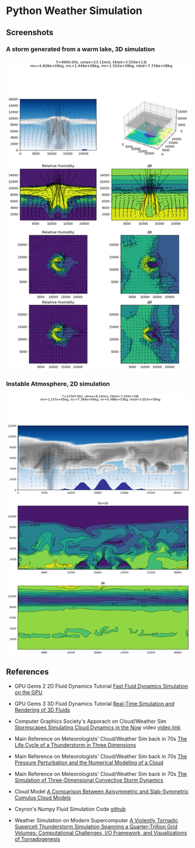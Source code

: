 # Python Weather Simulation

## Screenshots

### A storm generated from a warm lake, 3D simulation

![3D Example](images/weatherSim3D.png)

### Instable Atmosphere, 2D simulation

![2D Example](images/weatherSim2D.png)


## References

<!-- - [Climate Simulation Review](https://www.geo.uni-bremen.de/~apau/ecolmas_modeling2/mcguffie_henderson_sellers_2001.pdf)

- [Iceage Simulation 1973](https://journals.ametsoc.org/view/journals/apme/13/3/1520-0450_1974_013_0305_sotacu_2_0_co_2.xml?tab_body=pdf)

- [NCAR Circulation Model 1967](https://journals.ametsoc.org/view/journals/mwre/95/7/1520-0493_1967_095_0389_nggcmo_2_3_co_2.xml?tab_body=pdf) 

- [Spherical Coordinates](https://en.wikipedia.org/wiki/Spherical_coordinate_system#Integration_and_differentiation_in_spherical_coordinates)

- [Fluid Sphere](https://www.dropbox.com/s/excugsw43c9rxjd/spherical_fluid_PACM.pdf?dl=0) 

- [NCAR Cloud](https://www.researchgate.net/publication/234292870_General_Circulation_Experiments_with_a_Six-Layer_NCAR_Model_Including_Orography_Cloudiness_and_Surface_Temperature_Calculations) -->
<!-- Those are for climate, not for weather -->

- GPU Gems 2 2D Fluid Dynamics Tutorial [Fast Fluid Dynamics Simulation on the GPU](https://developer.nvidia.com/gpugems/gpugems/part-vi-beyond-triangles/chapter-38-fast-fluid-dynamics-simulation-gpu)

- GPU Gems 3 3D Fluid Dynamics Tutorial [Real-Time Simulation and Rendering of 3D Fluids](https://developer.nvidia.com/gpugems/gpugems3/part-v-physics-simulation/chapter-30-real-time-simulation-and-rendering-3d-fluids)

- Computer Graphics Society's Apporach on Cloud/Weather Sim [Stormscapes Simulating Cloud Dynamics in the Now](http://computationalsciences.org/publications/haedrich-2020-stormscapes/haedrich-2020-stormscapes-hr.pdf) video [video link](https://dl.acm.org/doi/10.1145/3414685.3417801)

- Main Reference on Meteorologists' Cloud/Weather Sim back in 70s [The Life Cycle of a Thunderstorm in Three Dimensions](https://journals.ametsoc.org/view/journals/atsc/31/6/1520-0469_1974_031_1629_tlcoat_2_0_co_2.xml)

- Main Reference on Meteorologists' Cloud/Weather Sim back in 70s [The Pressure Perturbation and the Numerical Modeling of a Cloud](https://journals.ametsoc.org/view/journals/atsc/29/7/1520-0469_1972_029_1295_tppatn_2_0_co_2.xml)

- Main Reference on Meteorologists' Cloud/Weather Sim back in 70s [The Simulation of Three-Dimensional Convective Storm Dynamics](https://journals.ametsoc.org/view/journals/atsc/35/6/1520-0469_1978_035_1070_tsotdc_2_0_co_2.xml)

- Cloud Model [A Comparison Between Axisymmetric and Slab-Symmetric Cumulus Cloud Models](https://www.atmos.albany.edu/facstaff/rfovell/ATM562/soong-ogura-1973.pdf)

- Ceyron's Numpy Fluid Simulation Code [github](https://github.com/Ceyron/machine-learning-and-simulation/blob/main/english/simulation_scripts/stable_fluids_python_simple.py)


- Weather Simulation on Modern Supercomputer [A Violently Tornadic Supercell Thunderstorm Simulation Spanning a Quarter-Trillion Grid Volumes: Computational Challenges, I/O Framework, and Visualizations of Tornadogenesis](https://www.preprints.org/manuscript/201909.0029/v1)




